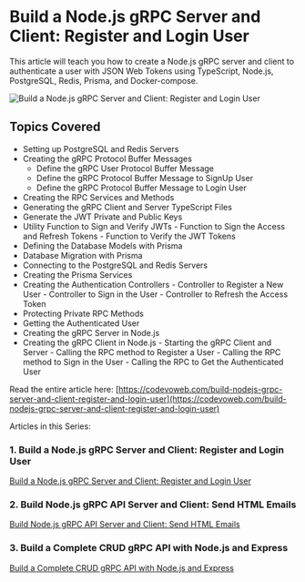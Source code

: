# Build a Node.js gRPC Server and Client: Register and Login User

This article will teach you how to create a Node.js gRPC server and client to authenticate a user with JSON Web Tokens using TypeScript, Node.js, PostgreSQL, Redis, Prisma, and Docker-compose.

![Build a Node.js gRPC Server and Client: Register and Login User](https://codevoweb.com/wp-content/uploads/2022/07/Build-a-Node.js-gRPC-Server-and-Client-Register-and-Login-User.webp)

## Topics Covered

- Setting up PostgreSQL and Redis Servers
- Creating the gRPC Protocol Buffer Messages
    - Define the gRPC User Protocol Buffer Message
    - Define the gRPC Protocol Buffer Message to SignUp User
    - Define the gRPC Protocol Buffer Message to Login User
- Creating the RPC Services and Methods
- Generating the gRPC Client and Server TypeScript Files
- Generate the JWT Private and Public Keys
- Utility Function to Sign and Verify JWTs
        - Function to Sign the Access and Refresh Tokens
        - Function to Verify the JWT Tokens
- Defining the Database Models with Prisma
- Database Migration with Prisma
- Connecting to the PostgreSQL and Redis Servers
- Creating the Prisma Services
- Creating the Authentication Controllers
        - Controller to Register a New User
        - Controller to Sign in the User
        - Controller to Refresh the Access Token
- Protecting Private RPC Methods
- Getting the Authenticated User
- Creating the gRPC Server in Node.js
- Creating the gRPC Client in Node.js
        - Starting the gRPC Client and Server
        - Calling the RPC method to Register a User
        - Calling the RPC method to Sign in the User
        - Calling the RPC to Get the Authenticated User

    
    
Read the entire article here: [https://codevoweb.com/build-nodejs-grpc-server-and-client-register-and-login-user](https://codevoweb.com/build-nodejs-grpc-server-and-client-register-and-login-user)

Articles in this Series:

### 1. Build a Node.js gRPC Server and Client: Register and Login User

[Build a Node.js gRPC Server and Client: Register and Login User](https://codevoweb.com/build-nodejs-grpc-server-and-client-register-and-login-user)

### 2. Build Node.js gRPC API Server and Client: Send HTML Emails

[Build Node.js gRPC API Server and Client: Send HTML Emails](https://codevoweb.com/nodejs-grpc-api-server-and-client-send-html-emails)

### 3. Build a Complete CRUD gRPC API with Node.js and Express

[Build a Complete CRUD gRPC API with Node.js and Express](https://codevoweb.com/complete-grpc-crud-api-with-nodejs-and-express)
